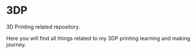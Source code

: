 # 3DP

3D Printing related repository.

Here you will find all things related to my 3DP printing learning and making journey.

